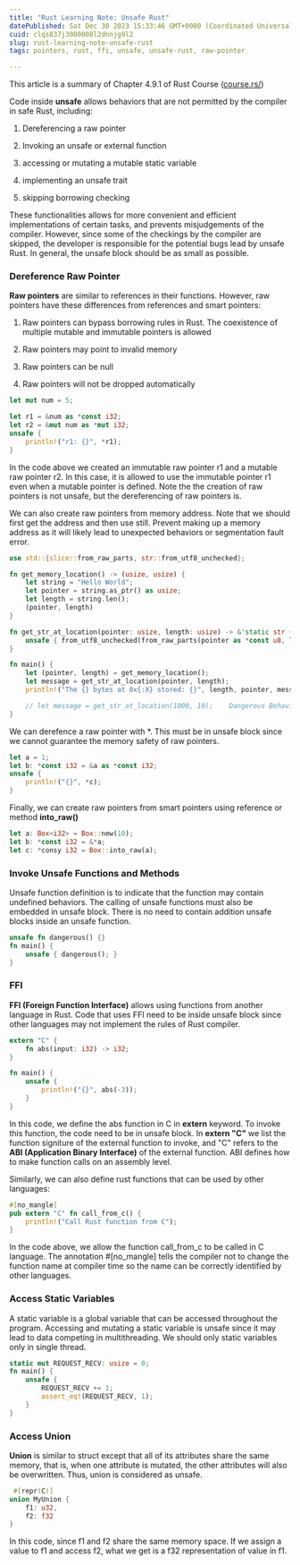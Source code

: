 ```yaml
---
title: "Rust Learning Note: Unsafe Rust"
datePublished: Sat Dec 30 2023 15:33:46 GMT+0000 (Coordinated Universal Time)
cuid: clqs837j3000008l2dnnjg9l2
slug: rust-learning-note-unsafe-rust
tags: pointers, rust, ffi, unsafe, unsafe-rust, raw-pointer

---
```


This article is a summary of Chapter 4.9.1 of Rust Course ([course.rs/](https://course.rs/))

Code inside **unsafe** allows behaviors that are not permitted by the compiler in safe Rust, including:

1. Dereferencing a raw pointer
    
2. Invoking an unsafe or external function
    
3. accessing or mutating a mutable static variable
    
4. implementing an unsafe trait
    
5. skipping borrowing checking
    

These functionalities allows for more convenient and efficient implementations of certain tasks, and prevents misjudgements of the compiler. However, since some of the checkings by the compiler are skipped, the developer is responsible for the potential bugs lead by unsafe Rust. In general, the unsafe block should be as small as possible.

### Dereference Raw Pointer

**Raw pointers** are similar to references in their functions. However, raw pointers have these differences from references and smart pointers:

1. Raw pointers can bypass borrowing rules in Rust. The coexistence of multiple mutable and immutable pointers is allowed
    
2. Raw pointers may point to invalid memory
    
3. Raw pointers can be null
    
4. Raw pointers will not be dropped automatically
    

```rust
let mut num = 5;

let r1 = &num as *const i32;
let r2 = &mut num as *mut i32;
unsafe {
    println!("r1: {}", *r1);
}
```

In the code above we created an immutable raw pointer r1 and a mutable raw pointer r2. In this case, it is allowed to use the immutable pointer r1 even when a mutable pointer is defined. Note the the creation of raw pointers is not unsafe, but the dereferencing of raw pointers is.

We can also create raw pointers from memory address. Note that we should first get the address and then use still. Prevent making up a memory address as it will likely lead to unexpected behaviors or segmentation fault error.

```rust
use std::{slice::from_raw_parts, str::from_utf8_unchecked};

fn get_memory_location() -> (usize, usize) {
    let string = "Hello World";
    let pointer = string.as_ptr() as usize;
    let length = string.len();
    (pointer, length)
}

fn get_str_at_location(pointer: usize, length: usize) -> &'static str {
    unsafe { from_utf8_unchecked(from_raw_parts(pointer as *const u8, length)) }
}

fn main() {
    let (pointer, length) = get_memory_location();
    let message = get_str_at_location(pointer, length);
    println!("The {} bytes at 0x{:X} stored: {}", length, pointer, message);

    // let message = get_str_at_location(1000, 10);    Dangerous Behavior
}
```

We can derefence a raw pointer with \*. This must be in unsafe block since we cannot guarantee the memory safety of raw pointers.

```rust
let a = 1;
let b: *const i32 = &a as *const i32;
unsafe {
    println!("{}", *c);
}
```

Finally, we can create raw pointers from smart pointers using reference or method **into\_raw()**

```rust
let a: Box<i32> = Box::new(10);
let b: *const i32 = &*a;
let c: *consy i32 = Box::into_raw(a);
```

### Invoke Unsafe Functions and Methods

Unsafe function definition is to indicate that the function may contain undefined behaviors. The calling of unsafe functions must also be embedded in unsafe block. There is no need to contain addition unsafe blocks inside an unsafe function.

```rust
unsafe fn dangerous() {}
fn main() {
    unsafe { dangerous(); }
}
```

### FFI

**FFI (Foreign Function Interface)** allows using functions from another language in Rust. Code that uses FFI need to be inside unsafe block since other languages may not implement the rules of Rust compiler.

```rust
extern "C" {
    fn abs(input: i32) -> i32;
}

fn main() {
    unsafe {
        println!("{}", abs(-3));
    }
}
```

In this code, we define the abs function in C in **extern** keyword. To invoke this function, the code need to be in unsafe block. In **extern "C"** we list the function signiture of the external function to invoke, and "C" refers to the **ABI (Application Binary Interface)** of the external function. ABI defines how to make function calls on an assembly level.

Similarly, we can also define rust functions that can be used by other languages:

```rust
#[no_mangle]
pub extern "C" fn call_from_c() {
    println!("Call Rust function from C");
}
```

In the code above, we allow the function call\_from\_c to be called in C language. The annotation #\[no\_mangle\] tells the compiler not to change the function name at compiler time so the name can be correctly identified by other languages.

### Access Static Variables

A static variable is a global variable that can be accessed throughout the program. Accessing and mutating a static variable is unsafe since it may lead to data competing in multithreading. We should only static variables only in single thread.

```rust
static mut REQUEST_RECV: usize = 0;
fn main() {
    unsafe {
        REQUEST_RECV += 1;
        assert_eq!(REQUEST_RECV, 1);
    }
}
```

### Access Union

**Union** is similar to struct except that all of its attributes share the same memory, that is, when one attribute is mutated, the other attributes will also be overwritten. Thus, union is considered as unsafe.

```rust
 #[repr(C)]
union MyUnion {
    f1: u32,
    f2: f32
}
```

In this code, since f1 and f2 share the same memory space. If we assign a value to f1 and access f2, what we get is a f32 representation of value in f1.